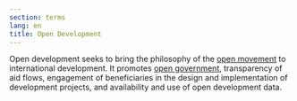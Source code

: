 ```yaml
---
section: terms
lang: en
title: Open Development
---
```


Open development seeks to bring the philosophy of the [open movement](http://new.opendatahandbook.org/glossary/en/terms/open-movement/) to international development. It promotes [open government](/glossary/en/terms/open-government/), transparency of aid flows, engagement of beneficiaries in the design and implementation of development projects, and availability and use of open development data.
